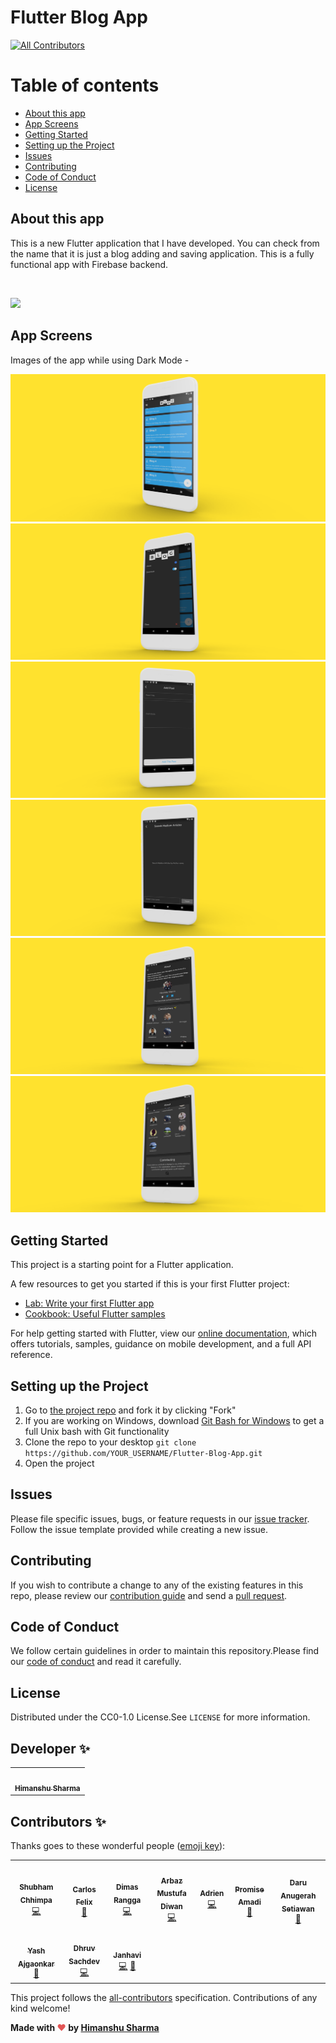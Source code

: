# Flutter Blog App
<!-- ALL-CONTRIBUTORS-BADGE:START - Do not remove or modify this section -->
[![All Contributors](https://img.shields.io/badge/all_contributors-10-orange.svg?style=flat-square)](#contributors-)
<!-- ALL-CONTRIBUTORS-BADGE:END -->

Table of contents
=================

<!--ts-->
   * [About this app](#about-this-app)
   * [App Screens](#app-screens)
   * [Getting Started](#getting-started)
   * [Setting up the Project](#setting-up-the-project)
   * [Issues](#issues)
   * [Contributing](#contributing)
   * [Code of Conduct](#code-of-conduct)
   * [License](#license)
<!--te-->

## About this app
This is a new Flutter application that I have developed. You can check from the name that it is just a blog adding and saving application.
This is a fully functional app with Firebase backend. 

<br>

[<img src="https://github.com/himanshusharma89/Flutter-Blog-App/blob/master/bmc-button.png">](https://www.buymeacoffee.com/himanshusharma)

## App Screens
Images of the app while using Dark Mode -

<img src="assets/ReadMeImages/DModeBlogViewScreen.png">
<img src="assets/ReadMeImages/DModeDrawer.png">
<img src="assets/ReadMeImages/DModeAddPost.png">
<img src="assets/ReadMeImages/DModeSearchMedium.png">
<img src="assets/ReadMeImages/DModeAbout1.png">
<img src="assets/ReadMeImages/DModeAbout2.png">

## Getting Started

This project is a starting point for a Flutter application.

A few resources to get you started if this is your first Flutter project:

- [Lab: Write your first Flutter app](https://flutter.dev/docs/get-started/codelab)
- [Cookbook: Useful Flutter samples](https://flutter.dev/docs/cookbook)

For help getting started with Flutter, view our
[online documentation](https://flutter.dev/docs), which offers tutorials,
samples, guidance on mobile development, and a full API reference.

## Setting up the Project

1. Go to [the project repo](https://github.com/himanshusharma89/Flutter-Blog-App) and fork it by clicking "Fork" 
2. If you are working on Windows, download [Git Bash for Windows](https://git-for-windows.github.io/) to get a full Unix bash with Git functionality
3. Clone the repo to your desktop `git clone https://github.com/YOUR_USERNAME/Flutter-Blog-App.git`
4. Open the project

## Issues
Please file specific issues, bugs, or feature requests in our [issue tracker](https://github.com/himanshusharma89/Flutter-Blog-App/issues). Follow the
issue template provided while creating a new issue.

## Contributing
If you wish to contribute a change to any of the existing features in this repo, please review our [contribution guide](https://github.com/himanshusharma89/Flutter-Blog-App/blob/master/CONTRIBUTING.md) and send a [pull request](https://github.com/himanshusharma89/Flutter-Blog-App/pulls).

## Code of Conduct
We follow certain guidelines in order to maintain this repository.Please find our [code of conduct](https://github.com/himanshusharma89/Flutter-Blog-App/blob/master/CODE_OF_CONDUCT.md) and read it carefully.

## License
Distributed under the CC0-1.0 License.See `LICENSE` for more information.

## Developer ✨

<table>
  <tr>
    <td align="center"><a href="https://github.com/himanshusharma89"><img src="https://avatars0.githubusercontent.com/u/44980497?v=4" width="200px;" alt=""/><br /><sub><b>Himanshu Sharma</b></sub></a><br />
    <!-- <a href="https://github.com/himanshusharma89" title="Code">💻</a> -->
    </td>
  </tr>
</table>

## Contributors ✨

Thanks goes to these wonderful people ([emoji key](https://allcontributors.org/docs/en/emoji-key)):

<!-- ALL-CONTRIBUTORS-LIST:START - Do not remove or modify this section -->
<!-- prettier-ignore-start -->
<!-- markdownlint-disable -->
<table>
  <tr>
    <td align="center"><a href="https://www.linkedin.com/in/shubhamchhimpa/"><img src="https://avatars0.githubusercontent.com/u/38981756?v=4" width="100px;" alt=""/><br /><sub><b>Shubham Chhimpa</b></sub></a><br /><a href="https://github.com/himanshusharma89/Flutter-Blog-App/commits?author=shubham-chhimpa" title="Code">💻</a></td>
    <td align="center"><a href="http://carlosfelix.pythonanywhere.com/"><img src="https://avatars3.githubusercontent.com/u/18339454?v=4" width="100px;" alt=""/><br /><sub><b>Carlos Felix</b></sub></a><br /><a href="#design-carlosfrodrigues" title="Design">🎨</a></td>
    <td align="center"><a href="https://medium.com/@derangga"><img src="https://avatars2.githubusercontent.com/u/31648630?v=4" width="100px;" alt=""/><br /><sub><b>Dimas Rangga</b></sub></a><br /><a href="https://github.com/himanshusharma89/Flutter-Blog-App/commits?author=derangga" title="Code">💻</a></td>
    <td align="center"><a href="https://github.com/arbazdiwan"><img src="https://avatars3.githubusercontent.com/u/24837320?v=4" width="100px;" alt=""/><br /><sub><b>Arbaz Mustufa Diwan</b></sub></a><br /><a href="https://github.com/himanshusharma89/Flutter-Blog-App/commits?author=arbazdiwan" title="Code">💻</a></td>
    <td align="center"><a href="http://www.adrienrichard.com/"><img src="https://avatars0.githubusercontent.com/u/25491408?v=4" width="100px;" alt=""/><br /><sub><b>Adrien</b></sub></a><br /><a href="https://github.com/himanshusharma89/Flutter-Blog-App/commits?author=Mrgove10" title="Code">💻</a></td>
    <td align="center"><a href="https://promise.hashnode.dev/"><img src="https://avatars2.githubusercontent.com/u/15036164?v=4" width="100px;" alt=""/><br /><sub><b>Promise Amadi</b></sub></a><br /><a href="#design-Wizpna" title="Design">🎨</a></td>
    <td align="center"><a href="https://linkedin.com/in/daruanugerah"><img src="https://avatars2.githubusercontent.com/u/20470960?v=4" width="100px;" alt=""/><br /><sub><b>Daru Anugerah Setiawan</b></sub></a><br /><a href="#design-daruanugerah" title="Design">🎨</a></td>
  </tr>
  <tr>
    <td align="center"><a href="https://www.linkedin.com/in/yash-ajgaonkar-289520168/?"><img src="https://avatars2.githubusercontent.com/u/31548778?v=4" width="100px;" alt=""/><br /><sub><b>Yash Ajgaonkar</b></sub></a><br /><a href="https://github.com/himanshusharma89/Flutter-Blog-App/commits?author=yash2189" title="Documentation">📖</a></td>
    <td align="center"><a href="https://github.com/Dhruv-Sachdev1313"><img src="https://avatars0.githubusercontent.com/u/56223242?v=4" width="100px;" alt=""/><br /><sub><b>Dhruv Sachdev</b></sub></a><br /><a href="https://github.com/himanshusharma89/Flutter-Blog-App/commits?author=Dhruv-Sachdev1313" title="Code">💻</a></td>
    <td align="center"><a href="https://github.com/Janhavi23"><img src="https://avatars3.githubusercontent.com/u/56731465?v=4" width="100px;" alt=""/><br /><sub><b>Janhavi</b></sub></a><br /><a href="https://github.com/himanshusharma89/Flutter-Blog-App/commits?author=Janhavi23" title="Code">💻</a> <a href="#design-Janhavi23" title="Design">🎨</a></td>
  </tr>
</table>

<!-- markdownlint-enable -->
<!-- prettier-ignore-end -->
<!-- ALL-CONTRIBUTORS-LIST:END -->

This project follows the [all-contributors](https://github.com/all-contributors/all-contributors) specification. Contributions of any kind welcome!


**Made with <span style="color: #e25555;">&#9829;</span> by <a href="https://www.linkedin.com/in/himanshusharma89/">Himanshu Sharma</a>**

